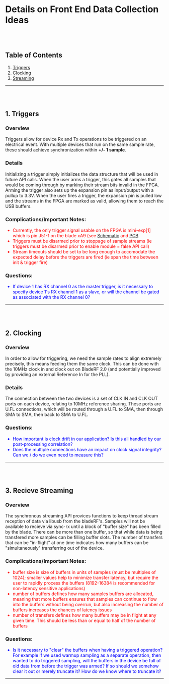 # Details on Front End Data Collection Ideas

</br>
</br>

## Table of Contents

1. [Triggers](#1.-triggers)
2. [Clocking](#2.-clocking)
3. [Streaming](#3.-recieve-streaming)

---

</br>
</br>

## 1. Triggers

### Overview

Triggers allow for device Rx and Tx operations to be triggered on an electrical event. With
multiple devices that run on the same sample rate, these should achieve synchronization within
**+/- 1 sample**. 

### Details

Initializing a trigger simply initializes the data structure that will be used in future API calls.
When the user arms a trigger, this gates all samples that would be coming through by marking their
stream bits invalid in the FPGA. Arming the trigger also sets up the expansion pin as input/output
with a pullup to 3.3V. When the user fires a trigger, the expansion pin is pulled low and the streams
in the FPGA are marked as valid, allowing them to reach the USB buffers.

### Complications/Important Notes:

<span style="color:red">

- Currently, the only trigger signal usable on the FPGA is mini-exp[1] which is pin J51-1 on the
blade xA9 (see [Schematic](/images/brf_miniexp_schematic.jpg) and [PCB](/images/brf_miniexp_pcb.jpg)
- Triggers must be disarmed prior to stoppage of sample streams (ie triggers must be
disarmed prior to enable module = false API call)
- Stream timeouts should be set to be long enough to accomodate the expected delay before
the triggers are fired (ie span the time between init & trigger fire)

</span>

### Questions:

<span style="color:blue">

- If device 1 has RX channel 0 as the master trigger, is it necessary to specify device 1's RX channel 1
as a slave, or will the channel be gated as associated with the RX channel 0?

</span>

---

</br>
</br>

## 2. Clocking

### Overview

In order to allow for triggering, we need the sample rates to align extremely precisely, this means
feeding them the same clock. This can be done with the 10MHz clock in and clock out on BladeRF 2.0 (and potentially improved by providing an external Reference In for the PLL).

### Details

The connection between the two devices is a set of CLK IN and CLK OUT ports on each device, relating to 10MHz
reference sharing. These ports are U.FL connections, which will be routed through a U.FL to SMA, then through
SMA to SMA, then back to SMA to U.FL.

### Questions:

<span style="color:blue">

- How important is clock drift in our application? Is this all handled by our post-processing correlation?
- Does the multiple connections have an impact on clock signal integrity? Can we / do we even need to measure this?

</span>

---

</br>
</br>

## 3. Recieve Streaming

### Overview

The synchronous streaming API provices functions to keep thread stream reception of data via
libusb from the bladeRF's. Samples will not be available to recieve via sync-rx until a block of "buffer size" has been filled by the blade. There can be more than one buffer, so that while data is being transfered more samples can be filling buffer slots. The number of transfers that can be "in-flight" at one time indicates how many buffers can be "simultaneously" transferring out of the device.

### Complications/Important Notes:

<span style="color:red">

- buffer size is size of buffers in units of samples (must be multiples of 1024); smaller values help
to minimize transfer latency, but require the user to rapidly process the buffers (8192-16384 is recommended for non-latency sensitive applications)
- number of buffers defines how many samples buffers are allocated, meaning that more buffers ensures
that samples can continue to flow into the buffers without being overrun, but also increasing the number
of buffers increases the chances of latency issues
- number of transfers defines how many buffers may be in flight at any given time. This should be less
than or equal to half of the number of buffers

</span>

### Questions:

<span style="color:blue">

- Is it necessary to "clear" the buffers when having a triggered operation? For example if we used warmup sampling
as a separate operation, then wanted to do triggered sampling, will the buffers in the device be full of old data
from before the trigger was armed? If so should we somehow clear it out or merely truncate it? How do we know
where to truncate it?

</span>

---

</br>
</br>
